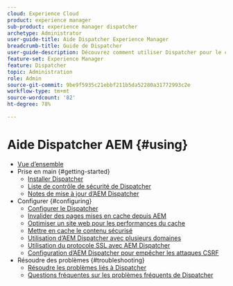 ```yaml
---
cloud: Experience Cloud
product: experience manager
sub-product: experience manager dispatcher
archetype: Administrator
user-guide-title: Aide Dispatcher Experience Manager
breadcrumb-title: Guide de Dispatcher
user-guide-description: Découvrez comment utiliser Dispatcher pour le cache, la répartition de charge et l’amélioration de la sécurité de votre serveur AEM.
feature-set: Experience Manager
feature: Dispatcher
topic: Administration
role: Admin
source-git-commit: 9be9f5935c21ebbf211b5da52280a31772993c2e
workflow-type: tm+mt
source-wordcount: '82'
ht-degree: 78%

---
```



# Aide Dispatcher AEM {#using}

+ [Vue d’ensemble](dispatcher.md)
+ Prise en main {#getting-started}
   + [Installer Dispatcher](dispatcher-install.md)
   + [Liste de contrôle de sécurité de Dispatcher](security-checklist.md)
   + [Notes de mise à jour d’AEM Dispatcher](release-notes.md)
+ Configurer {#configuring}
   + [Configurer le Dispatcher](dispatcher-configuration.md)
   + [Invalider des pages mises en cache depuis AEM](page-invalidate.md)
   + [Optimiser un site web pour les performances du cache](https://experienceleague.adobe.com/fr/docs/experience-manager-65/content/implementing/deploying/configuring/configuring-performance)
   + [Mettre en cache le contenu sécurisé](permissions-cache.md)
   + [Utilisation d’AEM Dispatcher avec plusieurs domaines](dispatcher-domains.md)
   + [Utilisation du protocole SSL avec AEM Dispatcher](dispatcher-ssl.md)
   + [Configuration d’AEM Dispatcher pour empêcher les attaques CSRF](configuring-dispatcher-to-prevent-csrf.md)
+ Résoudre des problèmes {#troubleshooting}
   + [Résoudre les problèmes liés à Dispatcher](dispatcher-troubleshooting.md)
   + [Questions fréquentes sur les problèmes fréquents de Dispatcher](dispatcher-faq.md)
